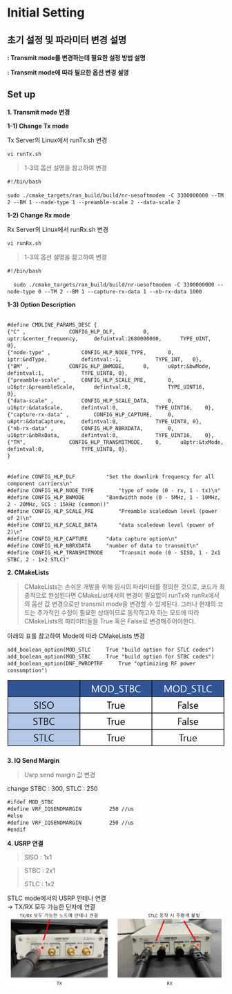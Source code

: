 #  Initial Setting
##  초기 설정 및 파라미터 변경 설명

**:  Transmit mode를 변경하는데 필요한 설정 방법 설명**

**: Transmit mode에 따라 필요한 옵션 변경 설명**


## Set up

**1. Transmit mode 변경**

**1-1) Change Tx mode**

Tx Server의 Linux에서 runTx.sh 변경 
```
vi runTx.sh
```
> 1-3의 옵션 설명을 참고하여 변경
```
#!/bin/bash

sudo ./cmake_targets/ran_build/build/nr-uesoftmodem -C 3300000000 --TM 2 --BM 1 --node-type 1 --preamble-scale 2 --data-scale 2
```
**1-2) Change Rx mode**

Rx Server의 Linux에서 runRx.sh 변경 
``` 
vi runRx.sh
```
> 1-3의 옵션 설명을 참고하여 변경
``` 
#!/bin/bash

  sudo ./cmake_targets/ran_build/build/nr-uesoftmodem -C 3300000000 --node-type 0 --TM 2 --BM 1 --capture-rx-data 1 --nb-rx-data 1000
```
**1-3) Option Description**
``` 

#define CMDLINE_PARAMS_DESC {
{"C" ,				CONFIG_HLP_DLF,			0,		uptr:&center_frequency,		defuintval:2680000000,		TYPE_UINT,	0},
{"node-type" ,			CONFIG_HLP_NODE_TYPE,		0,		iptr:&ndType,			defintval:-1,			TYPE_INT,	0},
{"BM" ,				CONFIG_HLP_BWMODE,		0,		u8ptr:&bwMode,			defintval:1,			TYPE_UINT8,	0},
{"preamble-scale" ,		CONFIG_HLP_SCALE_PRE,		0,		u16ptr:&preambleScale,		defintval:0,			TYPE_UINT16,	0},
{"data-scale" ,			CONFIG_HLP_SCALE_DATA,		0,		u16ptr:&dataScale,		defintval:0,			TYPE_UINT16,	0},
{"capture-rx-data" ,		CONFIG_HLP_CAPTURE,		0,		u8ptr:&dataCapture,		defintval:0,			TYPE_UINT8,	0},
{"nb-rx-data" ,			CONFIG_HLP_NBRXDATA,		0,		u16ptr:&nbRxData,		defintval:0,			TYPE_UINT16,	0},
{"TM",				CONFIG_HLP_TRANSMITMODE, 	0,		u8ptr:&txMode,			defintval:0,			TYPE_UINT8,	0},
}


#define CONFIG_HLP_DLF			"Set the downlink frequency for all component carriers\n"
#define CONFIG_HLP_NODE_TYPE		"type of node (0 - rx, 1 - tx)\n"
#define CONFIG_HLP_BWMODE		"Bandwidth mode (0 - 5MHz, 1 - 10MHz, 2 - 20MHz, SCS : 15kHz (common))"
#define CONFIG_HLP_SCALE_PRE		"Preamble scaledown level (power of 2)\n"
#define CONFIG_HLP_SCALE_DATA		"data scaledown level (power of 2)\n"
#define CONFIG_HLP_CAPTURE		"data capture option\n"
#define CONFIG_HLP_NBRXDATA		"number of data to transmit\n"
#define CONFIG_HLP_TRANSMITMODE		"Transmit mode (0 - SISO, 1 - 2x1 STBC, 2 - 1x2 STLC)"
```

**2. CMakeLists**
> CMakeLists는 손쉬운 개발을 위해 임시의 파라미터를 정의한 것으로, 
 코드가 최종적으로 완성된다면 CMakeList에서의 변경이 필요없이 runTx와 runRx에서의 옵션 값 변경으로만 transmit mode을 변경할 수 있게된다.
 그러나 현재의 코드는 추가적인 수정이 필요한 상태이므로 동작하고자 하는 모드에 따라 CMakeLists의 파라미터들을 True 혹은 False로 변경해주어야한다. 

아래의 표를 참고하여 Mode에 따라 CMakeLists 변경 
```
add_boolean_option(MOD_STLC		True "build option for STLC codes")
add_boolean_option(MOD_STBC		True "build option for STBC codes")
add_boolean_option(DNF_PWROPTRF		True "optimizing RF power consumption")
```
![](https://github.com/dbwpdls22/NR_Modulation/blob/main/STLC/Figs/CMakeLists.png)

**3. IQ Send Margin**
> Usrp send margin 값 변경

change STBC : 300, STLC : 250
```
#ifdef MOD_STBC
#define VRF_IQSENDMARGIN         250 //us
#else
#define VRF_IQSENDMARGIN         250 //us
#endif
```
**4. USRP 연결**
> SISO : 1x1 

> STBC : 2x1  
> 
> STLC : 1x2

STLC mode에서의 USRP 안테나 연결  
→ TX/RX 모두 가능한 단자에 연결
![](https://github.com/dbwpdls22/NR_Modulation/blob/main/STLC/Figs/USRP.PNG)

